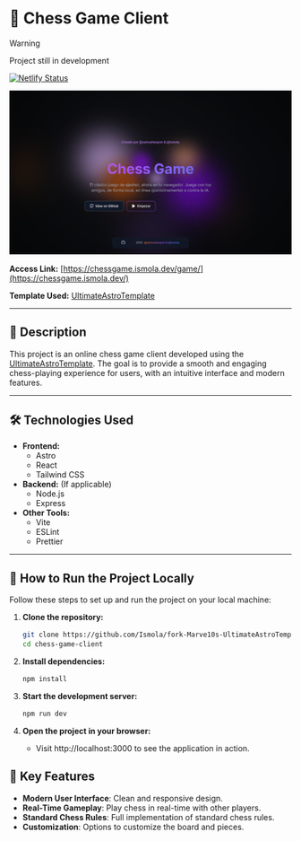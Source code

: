 # 🚀 Chess Game Client


> [!WARNING]  
> Project still in development

[![Netlify Status](https://api.netlify.com/api/v1/badges/0a6ac335-e9b2-42a5-861d-37ad254f0c1f/deploy-status)](https://app.netlify.com/sites/luminous-caramel-e13cce/deploys)

![Chess Game](./readme_images/chessgame.ismola.dev_.png)


**Access Link:** [https://chessgame.ismola.dev/game/](https://chessgame.ismola.dev/)

**Template Used:** [UltimateAstroTemplate](https://github.com/Marve10s/UltimateAstroTemplate)

---

## 📖 Description

This project is an online chess game client developed using the [UltimateAstroTemplate](https://github.com/Marve10s/UltimateAstroTemplate). The goal is to provide a smooth and engaging chess-playing experience for users, with an intuitive interface and modern features.

---

## 🛠️ Technologies Used

- **Frontend:** 
  - Astro
  - React
  - Tailwind CSS
- **Backend:** (If applicable)
  - Node.js
  - Express
- **Other Tools:**
  - Vite
  - ESLint
  - Prettier

---

## 🚀 How to Run the Project Locally

Follow these steps to set up and run the project on your local machine:

1. **Clone the repository:**
   ```bash
   git clone https://github.com/Ismola/fork-Marve10s-UltimateAstroTemplate
   cd chess-game-client
   ```

2. **Install dependencies:**
   ```bash
   npm install
   ```

3. **Start the development server:**
   ```bash
   npm run dev
   ```
4. **Open the project in your browser:**
   * Visit http://localhost:3000 to see the application in action.


## 🎯 Key Features
* **Modern User Interface**: Clean and responsive design.
* **Real-Time Gameplay**: Play chess in real-time with other players.
* **Standard Chess Rules**: Full implementation of standard chess rules.
* **Customization**: Options to customize the board and pieces.

